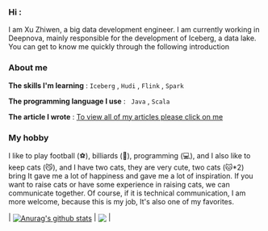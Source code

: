 

### Hi : 

I am Xu Zhiwen, a big data development engineer. I am currently working in Deepnova, mainly responsible for the development of Iceberg, a data lake. You can get to know me quickly through the following introduction

### About me

**The skills I'm learning** :   `Iceberg` , `Hudi` , `Flink` , `Spark`

**The programming language I use**  :   ` Java` , `Scala` 

**The article I wrote** : [To view all of my articles please click on me](https://www.jianshu.com/u/103cd77bc4ac)



### My hobby

I like to play football (⚽️), billiards (🎱), programming (💻), and I also like to keep cats (😼), and I have two cats, they are very cute, two cats (🐱*2) bring It gave me a lot of happiness and gave me a lot of inspiration. If you want to raise cats or have some experience in raising cats, we can communicate together. Of course, if it is technical communication, I am more welcome, because this is my job, It's also one of my favorites.







| <a href="https://github.com/xuzhiwen1255/github-readme-stats"><img align="center" src="https://github-readme-stats.vercel.app/api?username=xuzhiwen1255&show_icons=true&include_all_commits=true&theme=buefy&hide_border=true" alt="Anurag's github stats" /></a> | <a href="https://github.com/xuzhiwen1255/github-readme-stats"><img align="center" src="https://github-readme-stats.vercel.app/api/top-langs/?username=xuzhiwen1255&layout=compact&theme=buefy&hide_border=true" /></a> |

